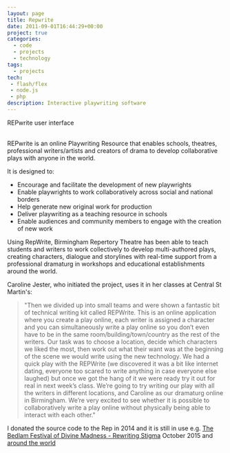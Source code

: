 ```yaml
---
layout: page
title: Repwrite
date: 2011-09-01T16:44:29+00:00
project: true
categories:
  - code
  - projects
  - technology
tags:
  - projects
tech:
 - flash/flex
 - node.js
 - php
description: Interactive playwriting software
---
```


<div class="img_row">
	<img class="col three" src="{{ site.baseurl }}/images/heroes/repwrite_large.jpg" alt="" title="makerbot"/>
</div>
<div class="col three caption">
	REPwrite user interface
</div>
<br/>

REPwrite is an online Playwriting Resource that enables schools, theatres, professional writers/artists and creators of drama to develop collaborative plays with anyone in the world.
 
It is designed to:

- Encourage and facilitate the development of new playwrights 
- Enable playwrights to work collaboratively across social and national borders 
- Help generate new original work for production 
- Deliver playwriting as a teaching resource in schools 
- Enable audiences and community members to engage with the creation of new work

Using RepWrite, Birmingham Repertory Theatre has been able to teach students and writers to work collectively to develop multi-authored plays, creating characters, dialogue and storylines with real-time support from a professional dramaturg in workshops and educational establishments around the world. 

Caroline Jester, who initiated the project, uses it in her classes at Central St Martin's:

>"Then we divided up into small teams and were shown a fantastic bit of technical writing kit called REPWrite. This is an online application where you create a play online, each writer is assigned a character and you can simultaneously write a play online so you don’t even have to be in the same room/building/town/country as the rest of the writers. Our task was to choose a location, decide which characters we liked the most, then work out what their want was at the beginning of the scene we would write using the new technology. We had a quick play with the REPWrite (we discovered it was a bit like internet dating, everyone too scared to write anything in case everyone else laughed) but once we got the hang of it we were ready try it out for real in next week’s class. We’re going to try writing our play with all the writers in different locations, and Caroline as our dramaturg online in Birmingham. We’re very excited to see whether it is possible to collaboratively write a play online without physically being able to interact with each other."


I donated the source code to the Rep in 2014 and it is still in use e.g. [The Bedlam Festival of Divine Madness - Rewriting Stigma](http://www.birmingham-rep.co.uk/event/rewriting-stigma/) October 2015 and [around the world](http://www.snowmanshow.com/news/the-reps-african-adventure/)

